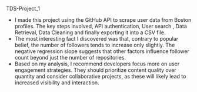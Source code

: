 TDS-Project_1 
- I made this project using the GitHub API to scrape user data from Boston profiles. The key steps involved, API authentication, User search , Data Retrieval, Data Cleaning and finally exporting it into a CSV file.
- The most interesting fact I discovered was that, contrary to popular belief, the number of followers tends to increase only slightly. The negative regression slope suggests that other factors influence follower count beyond just the number of repositories.
- Based on my analysis, I recommend developers focus more on user engagement strategies. They should prioritize content quality over quantity and consider collaborative projects, as these will likely lead to increased visibility and interaction.

